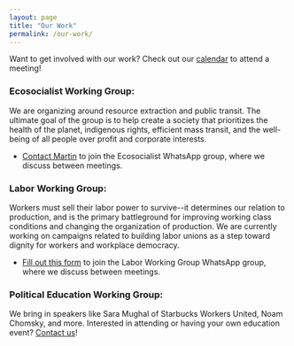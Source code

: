 ```yaml
---
layout: page
title: "Our Work"
permalink: /our-work/
---
```


Want to get involved with our work? Check out our [calendar](../calendar) to attend a meeting!

### Ecosocialist Working Group:

We are organizing around resource extraction and public transit. The ultimate goal of the group is to help create a society that prioritizes the health of the planet, indigenous rights, efficient mass transit, and the well-being of all people over profit and corporate interests.

* [Contact Martin](mailto:mmastnak@princeton.edu) to join the Ecosocialist WhatsApp group, where we discuss between meetings.

### Labor Working Group:

Workers must sell their labor power to survive--it determines our relation to production, and is the primary battleground for improving working class conditions and changing the organization of production. We are currently working on campaigns related to building labor unions as a step toward dignity for workers and workplace democracy.

* [Fill out this form](https://forms.gle/hnqRruEqnkELt7Sw6) to join the Labor Working Group WhatsApp group, where we discuss between meetings.

### Political Education Working Group:

We bring in speakers like Sara Mughal of Starbucks Workers United, Noam Chomsky, and more. Interested in attending or having your own education event? [Contact us](mailto:yds@princeton.edu)!
